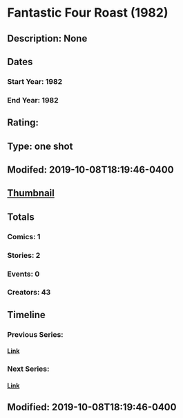 # Fantastic Four Roast (1982)
## Description: None
## Dates
### Start Year: 1982
### End Year: 1982
## Rating: 
## Type: one shot
## Modifed: 2019-10-08T18:19:46-0400
## [Thumbnail](http://i.annihil.us/u/prod/marvel/i/mg/b/40/image_not_available.jpg)
## Totals
### Comics: 1
### Stories: 2
### Events: 0
### Creators: 43
## Timeline
### Previous Series: 
#### [Link]()
### Next Series: 
#### [Link]()
## Modified: 2019-10-08T18:19:46-0400
